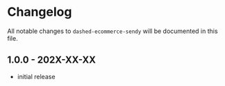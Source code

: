 # Changelog

All notable changes to `dashed-ecommerce-sendy` will be documented in this file.

## 1.0.0 - 202X-XX-XX

- initial release
